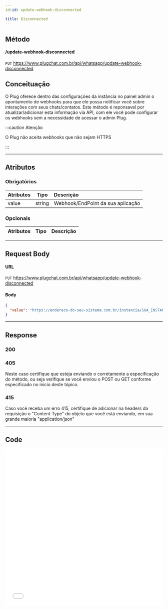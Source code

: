 ```yaml
---
id:id: update-webhook-disconnected

title: Disconnected
---
```


## Método

#### /update-webhook-disconnected

`PUT` https://www.plugchat.com.br/api/whatsapp/update-webhook-disconnected

## Conceituação

O Plug oferece dentro das configurações da instância no painel admin o apontamento de webhooks para que ele possa notificar você sobre interações com seus chats/contatos. Este método é reponsavel por atualizar/adicionar esta informação via API, com ele você pode configurar os webhooks sem a necessidade de acessar o admin Plug.

:::caution Atenção

O Plug não aceita webhooks que não sejam HTTPS

:::

---

## Atributos

### Obrigatórios

| Atributos |  Tipo  | Descrição                         |
| :-------- | :----: | :-------------------------------- |
| value     | string | Webhook/EndPoint da sua aplicação |

### Opcionais

| Atributos | Tipo | Descrição |
| :-------- | :--: | :-------- |

---

## Request Body

#### URL

`PUT` https://www.plugchat.com.br/api/whatsapp/update-webhook-disconnected

#### Body

```json
{
  "value": "https://endereco-do-seu-sistema.com.br/instancia/SUA_INSTANCIA/disconnected"
}
```

---

## Response

### 200

### 405

Neste caso certifique que esteja enviando o corretamente a especificação do método, ou seja verifique se você enviou o POST ou GET conforme especificado no inicio deste tópico.

### 415

Caso você receba um erro 415, certifique de adicionar na headers da requisição o "Content-Type" do objeto que você está enviando, em sua grande maioria "application/json"

---

## Code

<iframe src="//api.apiembed.com/?source=https://raw.githubusercontent.com/Z-API/z-api-docs/main/json-examples/update-webhook-disconnected.json&targets=all" frameborder="0" scrolling="no" width="100%" height="500px" seamless></iframe>
